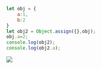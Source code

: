 ```javascript
let obj = {
    a:1,
    b:2
}
let obj2 = Object.assign({},obj);
obj.a=2;
console.log(obj2);
console.log(obj2.a);
```
![](https://img-blog.csdnimg.cn/20200603164206213.png)
